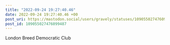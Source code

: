 ```yaml
---
title: "2022-09-24 19:27:40.46"
date: 2022-09-24 19:27:40.46 +00
post_uri: https://mastodon.social/users/gravely/statuses/109055027476099487
post_id: 109055027476099487
---
```

London Breed Democratic Club


